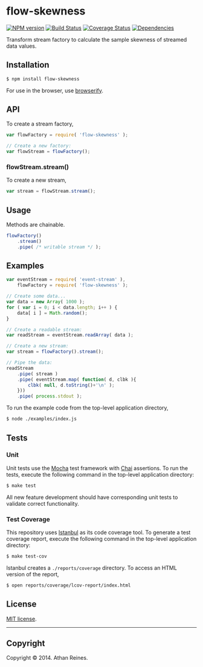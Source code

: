 flow-skewness
===
[![NPM version][npm-image]][npm-url] [![Build Status][travis-image]][travis-url] [![Coverage Status][coveralls-image]][coveralls-url] [![Dependencies][dependencies-image]][dependencies-url]

Transform stream factory to calculate the sample skewness of streamed data values.


## Installation

``` bash
$ npm install flow-skewness
```

For use in the browser, use [browserify](https://github.com/substack/node-browserify).


## API

To create a stream factory,

``` javascript
var flowFactory = require( 'flow-skewness' );

// Create a new factory:
var flowStream = flowFactory();
```

### flowStream.stream()

To create a new stream,

``` javascript
var stream = flowStream.stream();
```


## Usage

Methods are chainable.

``` javascript
flowFactory()
	.stream()
	.pipe( /* writable stream */ );
```



## Examples

``` javascript
var eventStream = require( 'event-stream' ),
	flowFactory = require( 'flow-skewness' );

// Create some data...
var data = new Array( 1000 );
for ( var i = 0; i < data.length; i++ ) {
	data[ i ] = Math.random();
}

// Create a readable stream:
var readStream = eventStream.readArray( data );

// Create a new stream:
var stream = flowFactory().stream();

// Pipe the data:
readStream
	.pipe( stream )
	.pipe( eventStream.map( function( d, clbk ){
		clbk( null, d.toString()+'\n' );
	}))
	.pipe( process.stdout );
```

To run the example code from the top-level application directory,

``` bash
$ node ./examples/index.js
```


## Tests

### Unit

Unit tests use the [Mocha](http://visionmedia.github.io/mocha) test framework with [Chai](http://chaijs.com) assertions. To run the tests, execute the following command in the top-level application directory:

``` bash
$ make test
```

All new feature development should have corresponding unit tests to validate correct functionality.


### Test Coverage

This repository uses [Istanbul](https://github.com/gotwarlost/istanbul) as its code coverage tool. To generate a test coverage report, execute the following command in the top-level application directory:

``` bash
$ make test-cov
```

Istanbul creates a `./reports/coverage` directory. To access an HTML version of the report,

``` bash
$ open reports/coverage/lcov-report/index.html
```


## License

[MIT license](http://opensource.org/licenses/MIT). 


---
## Copyright

Copyright &copy; 2014. Athan Reines.


[npm-image]: http://img.shields.io/npm/v/flow-skewness.svg
[npm-url]: https://npmjs.org/package/flow-skewness

[travis-image]: http://img.shields.io/travis/flow-io/flow-skewness/master.svg
[travis-url]: https://travis-ci.org/flow-io/flow-skewness

[coveralls-image]: https://img.shields.io/coveralls/flow-io/flow-skewness/master.svg
[coveralls-url]: https://coveralls.io/r/flow-io/flow-skewness?branch=master

[dependencies-image]: http://img.shields.io/david/flow-io/flow-skewness.svg
[dependencies-url]: https://david-dm.org/flow-io/flow-skewness

[dev-dependencies-image]: http://img.shields.io/david/dev/flow-io/flow-skewness.svg
[dev-dependencies-url]: https://david-dm.org/dev/flow-io/flow-skewness

[github-issues-image]: http://img.shields.io/github/issues/flow-io/flow-skewness.svg
[github-issues-url]: https://github.com/flow-io/flow-skewness/issues
